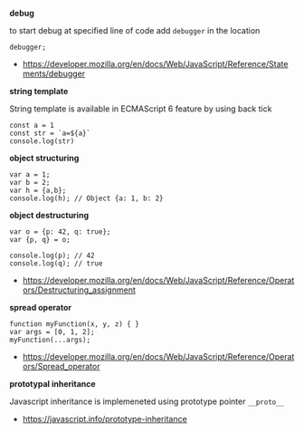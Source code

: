 **debug**

to start debug at specified line of code add `debugger` in the location

    debugger;

* https://developer.mozilla.org/en/docs/Web/JavaScript/Reference/Statements/debugger

**string template**

String template is available in ECMAScript 6 feature by using back tick 

    const a = 1
    const str = `a=${a}`
    console.log(str) 
    
**object structuring**
    
    var a = 1;
    var b = 2;
    var h = {a,b};
    console.log(h); // Object {a: 1, b: 2}

**object destructuring**

    var o = {p: 42, q: true};
    var {p, q} = o;

    console.log(p); // 42
    console.log(q); // true

* https://developer.mozilla.org/en/docs/Web/JavaScript/Reference/Operators/Destructuring_assignment

**spread operator**

    function myFunction(x, y, z) { }
    var args = [0, 1, 2];
    myFunction(...args);
    
* https://developer.mozilla.org/en/docs/Web/JavaScript/Reference/Operators/Spread_operator

**prototypal inheritance**

Javascript inheritance is implemeneted using prototype pointer `__proto__`

* https://javascript.info/prototype-inheritance
